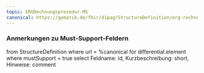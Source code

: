 ```yaml
---
topic: ERGRechnungsprozedur-MS
canonical: https://gematik.de/fhir/dipag/StructureDefinition/erg-rechnungsprozedur
---
```


### Anmerkungen zu Must-Support-Feldern

<fql>
from
	StructureDefinition
where 
    url = %canonical
for differential.element
where mustSupport = true
select
	Feldname: id, Kurzbeschreibung: short, Hinweise: comment
</fql>


